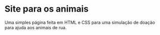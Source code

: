 # Site para os animais

Uma simples página feita em HTML e CSS para uma simulação de doação para ajuda aos animais de rua.
